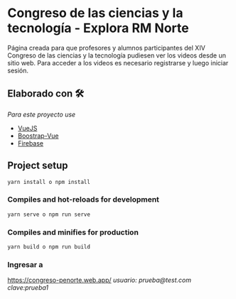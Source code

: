 # Congreso de las ciencias y la tecnología - Explora RM Norte
Página creada para que profesores y alumnos participantes del XIV Congreso de las ciencias y la tecnología pudiesen ver los videos desde un sitio web. Para acceder a los videos es necesario registrarse y luego iniciar sesión. 

## Elaborado con 🛠️

_Para este proyecto use_

* [VueJS](https://vuejs.org//)
* [Boostrap-Vue](https://bootstrap-vue.org/)
* [Firebase](https://firebase.google.com/)

## Project setup
```
yarn install o npm install
```

### Compiles and hot-reloads for development
```
yarn serve o npm run serve 
```

### Compiles and minifies for production
```
yarn build o npm run build
```
### Ingresar a 
https://congreso-penorte.web.app/
_usuario: prueba@test.com_
_clave:prueba1_



